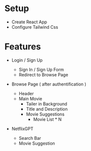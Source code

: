 # Setup

- Create React App
- Configure Tailwind Css

# Features

- Login / Sign Up
    - Sign In / Sign Up Form
    - Redirect to Browse Page
- Browse Page ( after authentification )
    - Header
    - Main Movie
        - Tailer in Background    
        - Title and Description
        - Movie Suggestions
            - Movie List * N

- NetflixGPT
    - Search Bar
    - Movie Suggestion
